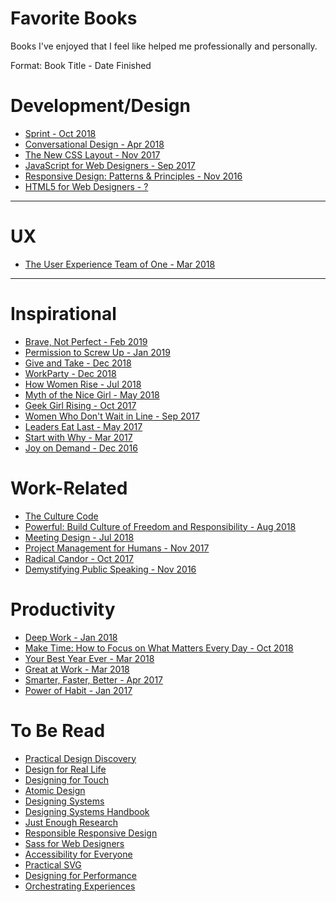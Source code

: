 Favorite Books 
==============

Books I've enjoyed that I feel like helped me professionally and personally. 

Format: Book Title - Date Finished

# Development/Design
- [Sprint - Oct 2018](https://www.goodreads.com/book/show/25814544-sprint)
- [Conversational Design - Apr 2018](https://www.goodreads.com/book/show/38393096-conversational-design)
- [The New CSS Layout - Nov 2017](https://www.goodreads.com/book/show/36387025-the-new-css-layout)
- [JavaScript for Web Designers - Sep 2017](https://www.goodreads.com/book/show/32309198-javascript-for-web-designers)
- [Responsive Design: Patterns & Principles - Nov 2016](https://www.goodreads.com/book/show/27858998-responsive-design)
- [HTML5 for Web Designers - ?](https://www.goodreads.com/book/show/8148515-html5-for-web-designers)

---

# UX
- [The User Experience Team of One - Mar 2018](https://www.goodreads.com/book/show/18177290-the-user-experience-team-of-one)

---

# Inspirational
- [Brave, Not Perfect - Feb 2019](https://www.goodreads.com/book/show/40364335-brave-not-perfect)
- [Permission to Screw Up - Jan 2019](https://www.goodreads.com/book/show/34437136-permission-to-screw-up)
- [Give and Take - Dec 2018](https://www.goodreads.com/book/show/16158498)
- [WorkParty - Dec 2018](https://www.goodreads.com/book/show/36373909-workparty)  
- [How Women Rise - Jul 2018](https://www.goodreads.com/book/show/36204301-how-women-rise)
- [Myth of the Nice Girl - May 2018](https://www.goodreads.com/book/show/35721133-the-myth-of-the-nice-girl)
- [Geek Girl Rising - Oct 2017](https://www.goodreads.com/book/show/31451040-geek-girl-rising)
- [Women Who Don't Wait in Line - Sep 2017](https://www.goodreads.com/book/show/15985162-women-who-don-t-wait-in-line)
- [Leaders Eat Last - May 2017](https://www.goodreads.com/book/show/16144853-leaders-eat-last)
- [Start with Why - Mar 2017](https://www.goodreads.com/book/show/7108725-start-with-why)
- [Joy on Demand - Dec 2016](https://www.goodreads.com/book/show/27189099-joy-on-demand)
 


# Work-Related
- [The Culture Code](https://www.goodreads.com/book/show/33517721-the-culture-code)
- [Powerful: Build Culture of Freedom and Responsibility - Aug 2018](https://www.goodreads.com/book/show/36417234-powerful)
- [Meeting Design - Jul 2018](https://www.goodreads.com/book/show/36687954-meeting-design) 
- [Project Management for Humans - Nov 2017](https://www.goodreads.com/book/show/35714082-project-management-for-humans)
- [Radical Candor - Oct 2017](https://www.goodreads.com/book/show/29939161-radical-candor)
- [Demystifying Public Speaking - Nov 2016](https://www.goodreads.com/book/show/32784222-demystifying-public-speaking)


# Productivity 
- [Deep Work - Jan 2018](https://www.goodreads.com/book/show/25744928)
- [Make Time: How to Focus on What Matters Every Day - Oct 2018](https://www.goodreads.com/book/show/37880811-make-time)
- [Your Best Year Ever - Mar 2018](https://www.goodreads.com/book/show/35138433-your-best-year-ever)
- [Great at Work - Mar 2018](https://www.goodreads.com/book/show/35297611-great-at-work)
- [Smarter, Faster, Better - Apr 2017](https://www.goodreads.com/book/show/28516424-smarter-faster-better)
- [Power of Habit - Jan 2017](https://www.goodreads.com/book/show/12609433-the-power-of-habit)



To Be Read 
==============
- [Practical Design Discovery](https://abookapart.com/products/practical-design-discovery)
- [Design for Real Life](https://abookapart.com/products/design-for-real-life)
- [Designing for Touch](https://abookapart.com/products/designing-for-touch)
- [Atomic Design](http://atomicdesign.bradfrost.com/)
- [Designing Systems](https://www.smashingmagazine.com/printed-books/design-systems/)
- [Designing Systems Handbook](https://www.designbetter.co/design-systems-handbook)
- [Just Enough Research](https://abookapart.com/products/just-enough-research)
- [Responsible Responsive Design](https://abookapart.com/products/responsible-responsive-design)
- [Sass for Web Designers](https://abookapart.com/products/sass-for-web-designers)
- [Accessibility for Everyone](https://abookapart.com/products/accessibility-for-everyone)
- [Practical SVG](https://abookapart.com/products/practical-svg)
- [Designing for Performance](http://designingforperformance.com/)
- [Orchestrating Experiences](https://rosenfeldmedia.com/books/orchestrating-experiences/)
